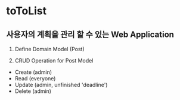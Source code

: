 # toToList
## 사용자의 계획을 관리 할 수 있는 Web Application

1. Define Domain Model (Post)

2. CRUD Operation for Post Model
 - Create (admin)
 - Read   (everyone)
 - Update (admin, unfinished 'deadline')
 - Delete (admin)
